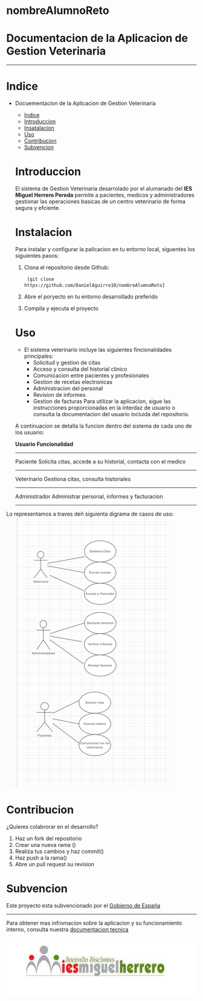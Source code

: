 # nombreAlumnoReto
# Documentacion de la Aplicacion de Gestion Veterinaria
______________________________________________________

# Indice 
+ Docuementacion de la Aplicacion de Gestion Veterinaria
    - [Indice](#indice)
    - [Introduccion](#introduccion)
    - [Insatalacion](#instalacion)
    - [Uso](#uso)
     - [Contribucion](#contribucion)
    - [Subvencion](#subvencion)

    # Introduccion
    El sistema de Gestion Veterinaria desarrolado por el alumanado del **IES Miguel Herrero Pereda** permite a pacientes, medicos y administradores gestionar las operaciones basicas de un centro veterinario de forma segura y efciente.

    # Instalacion 
    Para instalar y configurar la palicacion en tu entorno local, siguentes los siguientes pasos:

    1. Clona el repositorio desde Github:

            [git clone https://github.com/DanielAguirre10/nombreAlumnoReto]

    2. Abre el poryecto en tu entorno desarrollado preferido

    3. Compila y ejecuta el proyecto

    # Uso
    + El sistema veterinario incluye las siguientes fincionalidades principales:
        - Solicitud y gestion de citas
        - Acceso y consulta del historial clinico
        - Comunicacion entre pacientes y profesionales
        - Gestion de recetas electronicas 
        - Administracion del personal 
        - Revision de informes
        - Gestion de facturas
    Para utilizar la aplicacion, sigue las instrucciones proporcionadas en la interdaz de usuario o consulta la documentacion del usuario incluida del repositorio.

    A continuacion se detalla la funcion dentro del sistema de cada uno de los usuario:

    **Usuario**         **Funcionalidad**
    _____________________________________________________________________
   
    Paciente            Solicita citas, accede a su historial, contacta 
                        con el medico
    _____________________________________________________________________

    Veterinario         Gestiona citas, consulta historiales

    ______________________________________________________________________

    Administrador       Administrar personal, informes y facturacion

    ______________________________________________________________________

Lo representamos a traves deñ siguienta digrama de casos de uso:
![alt text](image-3.png)


# Contribucion
 ¿Quieres colabrorar en el desarrollo?

 1. Haz un fork del repositorio     
 2. Crear una nueva rama ()
   3. Realiza tus cambios y haz commit()
  4. Haz push a la rama()
 5. Abre un pull request su revision
    
# Subvencion
    
 Este proyecto esta subvencionado por el [Gobierno de España](https://www.marca.com/)

 ______________________________________________________________________

 Para obtener mas infromacion sobre la aplicacion y su funcionamiento interno, consulta nuestra [documentacion tecnica](https://www.google.com/?hl=es)

 ![alt text](image-1.png)